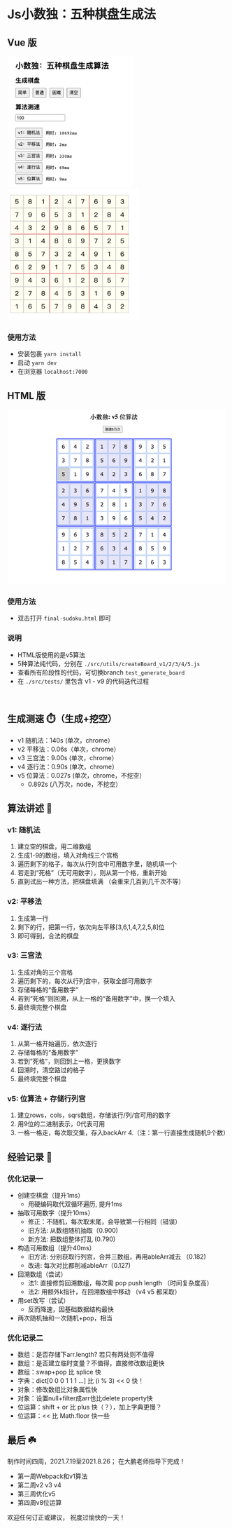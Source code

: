 # Js小数独：五种棋盘生成法
## Vue 版
<p float="left">
  <img src="/src/assets/screen-3.png" width="290" height="300" />
  <img src="/src/assets/screen-4.png" width="300" height="300"/> 
</p>

### 使用方法

- 安装包裹 `yarn install`  
- 启动 `yarn dev`   
- 在浏览器 `localhost:7000`  

## HTML 版  
<img src="/src/assets/screen-html.png" width="500" height="400"/> 

### 使用方法
- 双击打开 `final-sudoku.html` 即可

### 说明
- HTML版使用的是v5算法
- 5种算法纯代码，分别在 `./src/utils/createBoard_v1/2/3/4/5.js` 
- 查看所有阶段性的代码，可切换branch `test_generate_board`
- 在 `./src/tests/` 里包含 v1 - v9 的代码迭代过程

<br>

## 生成测速 ⏱️（生成+挖空）
- v1 随机法：140s (单次，chrome）
- v2 平移法：0.06s（单次，chrome）
- v3 三宫法：9.00s (单次，chrome）
- v4 逐行法：0.90s (单次，chrome）
- v5 位算法：0.027s (单次，chrome，不挖空）
  - 0.892s (八万次，node，不挖空）

## 算法讲述 🧮
### v1: 随机法
1. 建立空的棋盘，用二维数组
2. 生成1-9的数组，填入对角线三个宫格
3. 遍历剩下的格子，每次从行列宫中可用数字里，随机填一个
4. 若走到“死格”（无可用数字），则从第一个格，重新开始
5. 直到试出一种方法，把棋盘填满 （会重来几百到几千次不等）

### v2: 平移法
1. 生成第一行
2. 剩下的行，把第一行，依次向左平移[3,6,1,4,7,2,5,8]位
3. 即可得到，合法的棋盘

### v3: 三宫法
1. 生成对角的三个宫格
2. 遍历剩下的，每次从行列宫中，获取全部可用数字
3. 存储每格的“备用数字”
4. 若到“死格”则回溯，从上一格的“备用数字”中，换一个填入
5. 最终填完整个棋盘

### v4: 逐行法
1. 从第一格开始遍历，依次逐行
2. 存储每格的“备用数字”
3. 若到”死格“，则回到上一格，更换数字
4. 回溯时，清空路过的格子
5. 最终填完整个棋盘

### v5: 位算法 + 存储行列宫
1. 建立rows，cols，sqrs数组，存储该行/列/宫可用的数字
2. 用9位的二进制表示，0代表可用
3. 一格一格走，每次取交集，存入backArr
4.（注：第一行直接生成随机9个数）

## 经验记录 📝

### 优化记录一
- 创建空棋盘（提升1ms）
  - 用硬编码取代双循环遍历, 提升1ms
- 抽取可用数字（提升10ms）
  - 修正：不随机，每次取末尾，会导致第一行相同（错误）
  - 旧方法: 从数组随机抽取（0.900)
  - 新方法: 把数组整体打乱 (0.790) 
- 构造可用数组（提升40ms）
  - 旧方法: 分别获取行列宫，合并三数组，再用ableArr减去 （0.182)
  - 改进: 每次对比都削减ableArr（0.127)
- 回溯数组（尝试）
  - 法1: 直接修剪回溯数组，每次需 pop push length （时间复杂度高）
  - 法2: 用额外k指针，在回溯数组中移动 （v4 v5 都采取）
- 用set改写（尝试）
  - 反而降速，因基础数据结构最快
- 两次随机抽和一次随机+pop，相当

### 优化记录二
- 数组：是否存储下arr.length? 若只有两处则不值得
- 数组：是否建立临时变量？不值得，直接修改数组更快
- 数组：swap+pop 比 splice 快
- 字典：dict[0 0 0 1 1 1 ...] 比 (i % 3) << 0 快！
- 对象：修改数组比对象属性快
- 对象：设置null+filter成arr也比delete property快
- 位运算：shift + or 比 plus 快（？），加上字典更慢？
- 位运算：<< 比 Math.floor 快一些

## 最后 ☘️
制作时间四周，2021.7.19至2021.8.26；
在大鹏老师指导下完成！
- 第一周Webpack和v1算法
- 第二周v2 v3 v4
- 第三周优化v5
- 第四周v8位运算 

欢迎任何订正或建议，
祝度过愉快的一天！  


